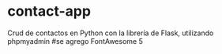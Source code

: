 # contact-app
Crud de contactos en Python con la librería de Flask, utilizando phpmyadmin
#se agrego FontAwesome 5

